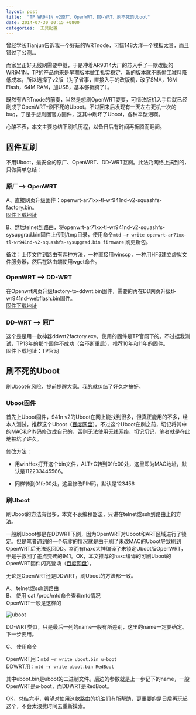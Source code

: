 ```yaml
---
layout: post
title:  "TP WR941N v2原厂、OpenWRT、DD-WRT、刷不死的Uboot"
date: 2014-07-30 00:15 +0800
categories:  工具配置
---
```


曾经学长Tianjun告诉我一个好玩的WRTnode，可惜148大洋一个裸板太贵，而且错过了公测…

而家里正好无线网需要中继，于是冲着AR9314大厂的芯入手了一款改版的WR941N，TP的产品向来是早期版本做工扎实稳定，新的版本就不断偷工减料降低成本，所以选择了v2版（为了省事，直接入手的改版机，改了SMA，16M Flash，64M RAM，加USB，基本够折腾了）。

既然有WRTnode的前奏，当然是想刷OpenWRT耍耍，可惜改版机入手后就已经刷成了OpenWRT+刷不死的Uboot。不过回来后发现有一天左右死机一次的bug，于是乎想刷回官方固件，这其中刷坏了Uboot，各种辛酸泪啊。

心酸不表，本文主要总结下刷机历程，以备日后有时间再折腾而翻阅。


## 固件互刷
不用Uboot，最安全的原厂、OpenWRT、DD-WRT互刷。此法乃网络上搞到的，只做简单总结：  

###  原厂——\> OpenWRT

A、直接网页升级固件：openwrt-ar71xx-tl-wr941nd-v2-squashfs-factory.bin。  
[固件下载地址](http://downloads.openwrt.org/snapshots/trunk/ar71xx)  

B、然后telnet到路由，将openwrt-ar71xx-tl-wr941nd-v2-squashfs-sysupgrad.bin固件上传到/tmp目录，使用命令`mtd –r write openwrt-ar71xx-tl-wr941nd-v2-squashfs-sysupgrad.bin firmware` 刷更新包。  

备注：上传文件到路由有两种方法，一种直接用winscp，一种用HFS建立虚拟文件服务器，然后在路由端使用wget命令。

### OpenWRT ——\> DD-WRT  

在Openwrt网页升级factory-to-ddwrt.bin固件，需要的再在DD网页升级tl-wr941nd-webflash.bin固件。  
[固件下载地址](ftp://ftp.dd-wrt.com/others/eko/BrainSlayer-V24-preSP2/2013/04-15-2013-r21286/)  

###  DD-WRT ——\> 原厂  

这个是是用一款神器ddwrt2factory.exe，使用的固件是TP官网下的。不过据我测试，TP13年的那个固件不成功（会不断重启），推荐10年和11年的固件。  
固件下载地址：TP官网



## 刷不死的Uboot  
刷Uboot有风险，提前提醒大家。我的就纠结了好久才搞好。  

### Uboot固件
首先上Uboot固件，941n v2的Uboot在网上能找到很多，但真正能用的不多，经本人测试，推荐这个Uboot（[百度网盘](http://pan.baidu.com/s/1i3sXYGd)）。不过这个Uboot在刷之前，切记将其中的MAC和PIN码修改成自己的，否则无法使用无线网络，切记切记，笔者就是在此地被坑了许久。

修改方法：  

- 用winHex打开这个bin文件，ALT+G转到01fc00处，这里即为MAC地址，默认是112233445566。  

- 同样转到01fe00处，这里修改PIN码，默认是123456

### 刷Uboot
刷Uboot的方法有很多，本文不表编程器法，只讲在telnet或ssh到路由上的方法。  

一般刷Uboot都是在DDWRT下刷，因为OpenWRT对Uboot和ART区域进行了锁定。但是笔者遇到的一个坑爹的情况就是由于刷了未改MAC的Uboot导致刷到OpenWRT后无法返回DD。幸而有haxc大神编译了未锁定Uboot版OpenWRT，于是乎救回了差点变砖的941。OK，本文推荐的haxc编译的可刷Uboot的OpenWRT固件闪亮登场（[百度网盘](http://pan.baidu.com/s/1c06FzjU)）。  

无论是OpenWRT还是DDWRT，刷Uboot的方法都一致。

A、 telnet或ssh到路由  
B、 使用 cat /proc/mtd命令查看mtd情况  
OpenWRT一般是这样的

![uboot](http://cdn.mirsking.com/tools_configuration/uboot.png)

DD-WRT类似，只是最后一列的name一般有所差别，这里的name一定要确定。下一步要用。  

C、 使用命令  

OpenWRT用：`mtd –r write uboot.bin u-boot`  
DDWRT用：`mtd –r write uboot.bin RedBoot` 


其中uboot.bin是uboot的二进制文件。后边的参数就是上一步记下的name，一般OpenWRT是u-boot，而DDWRT是RedBoot。

OK，总结完毕，希望对使用这款路由的机油们有所帮助，更重要的是日后再玩起这个，不会太浪费时间去重新摸索。
